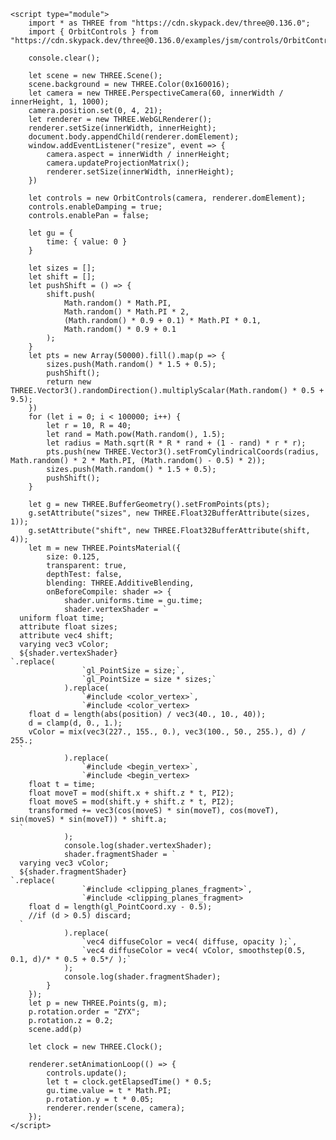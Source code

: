 <!DOCTYPE html>
<html lang="en">

<head>
    <meta charset="UTF-8">
    <meta http-equiv="X-UA-Compatible" content="IE=edge">
    <meta name="viewport" content="width=device-width, initial-scale=1.0">
    <title>Document</title>
</head>
<style>
    @import "https://fonts.googleapis.com/css2?family=Megrim&display=swap";

    body {
        overflow: hidden;
        margin: 0;
    }

    #word {
        font-family: Megrim, cursive;
        font-size: 20vh;
        position: absolute;
        margin: 10;
        /*bottom: 0;*/
        color: #fc0;
        -webkit-text-stroke: 0.15vh #c0f;
    }
</style>

<body>
    <!-- <div id="word">
        <img width="300" src="" />       
    </div> -->

    <script type="module">
        import * as THREE from "https://cdn.skypack.dev/three@0.136.0";
        import { OrbitControls } from "https://cdn.skypack.dev/three@0.136.0/examples/jsm/controls/OrbitControls";

        console.clear();

        let scene = new THREE.Scene();
        scene.background = new THREE.Color(0x160016);
        let camera = new THREE.PerspectiveCamera(60, innerWidth / innerHeight, 1, 1000);
        camera.position.set(0, 4, 21);
        let renderer = new THREE.WebGLRenderer();
        renderer.setSize(innerWidth, innerHeight);
        document.body.appendChild(renderer.domElement);
        window.addEventListener("resize", event => {
            camera.aspect = innerWidth / innerHeight;
            camera.updateProjectionMatrix();
            renderer.setSize(innerWidth, innerHeight);
        })

        let controls = new OrbitControls(camera, renderer.domElement);
        controls.enableDamping = true;
        controls.enablePan = false;

        let gu = {
            time: { value: 0 }
        }

        let sizes = [];
        let shift = [];
        let pushShift = () => {
            shift.push(
                Math.random() * Math.PI,
                Math.random() * Math.PI * 2,
                (Math.random() * 0.9 + 0.1) * Math.PI * 0.1,
                Math.random() * 0.9 + 0.1
            );
        }
        let pts = new Array(50000).fill().map(p => {
            sizes.push(Math.random() * 1.5 + 0.5);
            pushShift();
            return new THREE.Vector3().randomDirection().multiplyScalar(Math.random() * 0.5 + 9.5);
        })
        for (let i = 0; i < 100000; i++) {
            let r = 10, R = 40;
            let rand = Math.pow(Math.random(), 1.5);
            let radius = Math.sqrt(R * R * rand + (1 - rand) * r * r);
            pts.push(new THREE.Vector3().setFromCylindricalCoords(radius, Math.random() * 2 * Math.PI, (Math.random() - 0.5) * 2));
            sizes.push(Math.random() * 1.5 + 0.5);
            pushShift();
        }

        let g = new THREE.BufferGeometry().setFromPoints(pts);
        g.setAttribute("sizes", new THREE.Float32BufferAttribute(sizes, 1));
        g.setAttribute("shift", new THREE.Float32BufferAttribute(shift, 4));
        let m = new THREE.PointsMaterial({
            size: 0.125,
            transparent: true,
            depthTest: false,
            blending: THREE.AdditiveBlending,
            onBeforeCompile: shader => {
                shader.uniforms.time = gu.time;
                shader.vertexShader = `
      uniform float time;
      attribute float sizes;
      attribute vec4 shift;
      varying vec3 vColor;
      ${shader.vertexShader}
    `.replace(
                    `gl_PointSize = size;`,
                    `gl_PointSize = size * sizes;`
                ).replace(
                    `#include <color_vertex>`,
                    `#include <color_vertex>
        float d = length(abs(position) / vec3(40., 10., 40));
        d = clamp(d, 0., 1.);
        vColor = mix(vec3(227., 155., 0.), vec3(100., 50., 255.), d) / 255.;
      `
                ).replace(
                    `#include <begin_vertex>`,
                    `#include <begin_vertex>
        float t = time;
        float moveT = mod(shift.x + shift.z * t, PI2);
        float moveS = mod(shift.y + shift.z * t, PI2);
        transformed += vec3(cos(moveS) * sin(moveT), cos(moveT), sin(moveS) * sin(moveT)) * shift.a;
      `
                );
                console.log(shader.vertexShader);
                shader.fragmentShader = `
      varying vec3 vColor;
      ${shader.fragmentShader}
    `.replace(
                    `#include <clipping_planes_fragment>`,
                    `#include <clipping_planes_fragment>
        float d = length(gl_PointCoord.xy - 0.5);
        //if (d > 0.5) discard;
      `
                ).replace(
                    `vec4 diffuseColor = vec4( diffuse, opacity );`,
                    `vec4 diffuseColor = vec4( vColor, smoothstep(0.5, 0.1, d)/* * 0.5 + 0.5*/ );`
                );
                console.log(shader.fragmentShader);
            }
        });
        let p = new THREE.Points(g, m);
        p.rotation.order = "ZYX";
        p.rotation.z = 0.2;
        scene.add(p)

        let clock = new THREE.Clock();

        renderer.setAnimationLoop(() => {
            controls.update();
            let t = clock.getElapsedTime() * 0.5;
            gu.time.value = t * Math.PI;
            p.rotation.y = t * 0.05;
            renderer.render(scene, camera);
        });
    </script>
</body>

</html>
